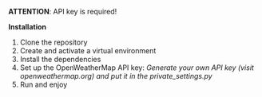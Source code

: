 **ATTENTION**: API key is required!

**Installation** 
1. Clone the repository
2. Create and activate a virtual environment
3. Install the dependencies
4. Set up the OpenWeatherMap API key:
          _Generate your own API key (visit openweathermap.org) and put it in the private_settings.py_
5. Run and enjoy
